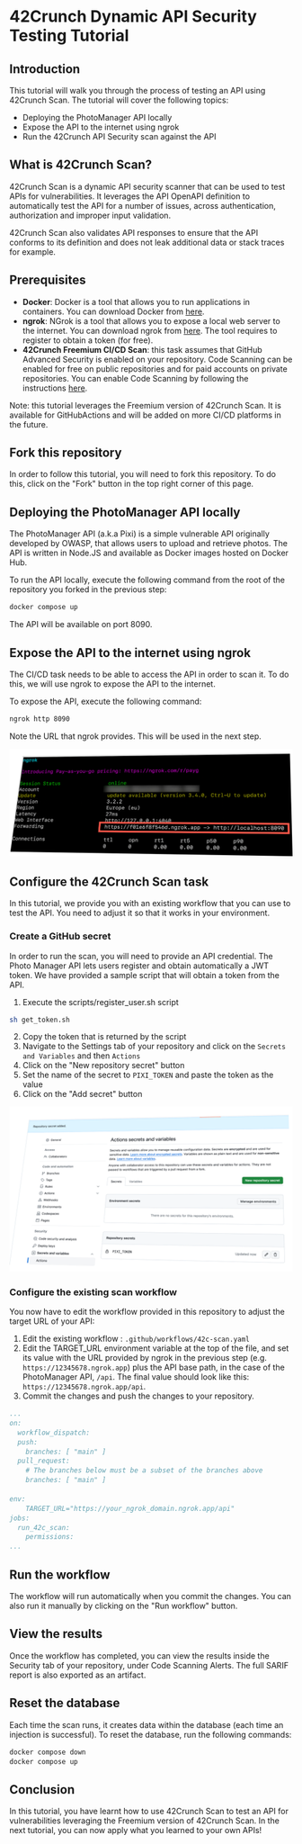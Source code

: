 # 42Crunch Dynamic API Security Testing Tutorial

## Introduction

This tutorial will walk you through the process of testing an API using 42Crunch Scan. The tutorial will cover the following topics:

- Deploying the PhotoManager API locally
- Expose the API to the internet using ngrok
- Run the 42Crunch API Security scan against the API

## What is 42Crunch Scan?

42Crunch Scan is a dynamic API security scanner that can be used to test APIs for vulnerabilities. It leverages the API OpenAPI definition to automatically test the API for a number of issues, across authentication, authorization and improper input validation. 

42Crunch Scan also validates API responses to ensure that the API conforms to its definition and does not leak additional data or stack traces for example.

## Prerequisites

- **Docker**: Docker is a tool that allows you to run applications in containers. You can download Docker from [here](https://www.docker.com/products/docker-desktop).
- **ngrok**: NGrok is a tool that allows you to expose a local web server to the internet. You can download ngrok from [here](https://ngrok.com/download). The tool requires to register to obtain a token (for free).
- **42Crunch Freemium CI/CD Scan**: this task assumes that GitHub Advanced Security is enabled on your repository. Code Scanning can be enabled for free on public repositories and for paid accounts on private repositories. You can enable Code Scanning by following the instructions [here](https://docs.github.com/en/github/finding-security-vulnerabilities-and-errors-in-your-code/about-code-scanning#enabling-code-scanning-for-a-repository).

Note: this tutorial leverages the Freemium version of 42Crunch Scan. It is available for GitHubActions  and will be added on more CI/CD platforms in the future.

## Fork this repository

In order to follow this tutorial, you will need to fork this repository. To do this, click on the "Fork" button in the top right corner of this page.

## Deploying the PhotoManager API locally

The PhotoManager API (a.k.a Pixi) is a simple vulnerable API originally developed by OWASP, that allows users to upload and retrieve photos. The API is written in Node.JS and available as Docker images hosted on Docker Hub.

To run the API locally, execute the following command from the root of the repository you forked in the previous step:

```bash
docker compose up
```

The API will be available on port 8090.

## Expose the API to the internet using ngrok

The CI/CD task needs to be able to access the API in order to scan it. To do this, we will use ngrok to expose the API to the internet.

To expose the API, execute the following command:

```bash
ngrok http 8090
```
Note the URL that ngrok provides. This will be used in the next step.

![](graphics/starting_ngrok.png)

## Configure the 42Crunch Scan task

In this tutorial, we provide you with an existing workflow that you can use to test the API. You need to adjust it so that it works in your environment.

### Create a GitHub secret 

In order to run the scan, you will need to provide an API credential. The Photo Manager API lets users register and obtain automatically a JWT token. We have provided a sample script that will obtain a token from the API.

1. Execute the scripts/register_user.sh script

```bash
sh get_token.sh
```

2. Copy the token that is returned by the script
3. Navigate to the Settings tab of your repository and click on the `Secrets and Variables` and then `Actions`
4. Click on the "New repository secret" button
5. Set the name of the secret to `PIXI_TOKEN` and paste the token as the value
6. Click on the "Add secret" button

![](graphics/secret_creation.png)

### Configure the existing scan workflow

You now have to edit the workflow provided in this repository to adjust the target URL of your API:

1. Edit the existing workflow :  `.github/workflows/42c-scan.yaml`
2. Edit the TARGET_URL environment variable at the top of the file, and set its value with the URL provided by ngrok in the previous step (e.g. `https://12345678.ngrok.app`) plus the API base path, in the case of the PhotoManager API, `/api`. The final value should look like this: `https://12345678.ngrok.app/api`. 
3. Commit the changes and push the changes to your repository. 

```yaml
...
on:
  workflow_dispatch:
  push:
    branches: [ "main" ]
  pull_request:
    # The branches below must be a subset of the branches above
    branches: [ "main" ]  

env:
    TARGET_URL="https://your_ngrok_domain.ngrok.app/api"
jobs:
  run_42c_scan:
    permissions:
...
```

## Run the workflow

The workflow will run automatically when you commit the changes. You can also run it manually by clicking on the "Run workflow" button.

## View the results

Once the workflow has completed, you can view the results inside the Security tab of your repository, under Code Scanning Alerts. The full SARIF report is also exported as an artifact.

## Reset the database

Each time the scan runs, it creates data within the database (each time an injection is successful). To reset the database, run the following commands:

```bash
docker compose down
docker compose up
```

## Conclusion

In this tutorial, you have learnt how to use 42Crunch Scan to test an API for vulnerabilities leveraging the Freemium version of 42Crunch Scan. In the next tutorial, you can now apply what you learned to your own APIs!

